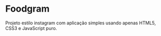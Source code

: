 # Foodgram

Projeto estilo instagram com aplicação simples usando apenas HTML5, CSS3 e JavaScript puro.
